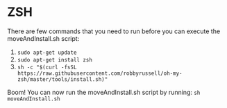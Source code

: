 # ZSH

There are few commands that you need to run before you can execute the moveAndInstall.sh script:

1. `sudo apt-get update`
2. `sudo apt-get install zsh`
3. `sh -c "$(curl -fsSL https://raw.githubusercontent.com/robbyrussell/oh-my-zsh/master/tools/install.sh)"`

Boom! You can now run the moveAndInstall.sh script by running: `sh moveAndInstall.sh`